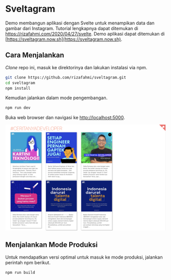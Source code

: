 # Sveltagram

Demo membangun aplikasi dengan Svelte untuk menampikan data dan gambar dari Instagram. Tutorial lengkapnya dapat ditemukan di https://rizafahmi.com/2020/04/27/svelte. Demo aplikasi dapat ditemukan di [https://sveltagram.now.sh](https://sveltagram.now.sh).

## Cara Menjalankan

_Clone_ repo ini, masuk ke direktorinya dan lakukan instalasi via npm.

```bash
git clone https://github.com/rizafahmi/sveltagram.git
cd sveltagram
npm install
```

Kemudian jalankan dalam mode pengembangan.

```bash
npm run dev
```

Buka web browser dan navigasi ke [http://localhost:5000](http://localhost:5000).

![Screenshot](./Screenshot.png)

## Menjalankan Mode Produksi

Untuk mendapatkan versi optimal untuk masuk ke mode produksi, jalankan perintah npm berikut.

```bash
npm run build
```

